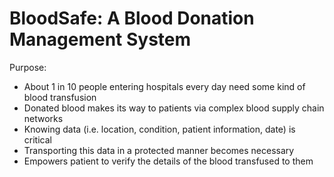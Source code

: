 # BloodSafe: A Blood Donation Management System

Purpose:
- About 1 in 10 people entering hospitals every day need some kind of blood transfusion
- Donated blood makes its way to patients via complex blood supply chain networks
- Knowing data (i.e. location, condition, patient information, date) is critical
- Transporting this data in a protected manner becomes necessary
- Empowers patient to verify the details of the blood transfused to them

